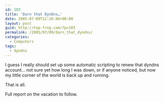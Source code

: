```yaml
---
id: 103
title: 'Darn that DynDns…'
date: 2005-07-09T12:26:00+00:00
layout: post
guid: http://top-frog.com/?p=103
permalink: /2005/07/09/darn_that_dyndns/
categories:
  - Computers
tags:
  - dyndns
---
```

I guess I really should set up some automatic scripting to renew that dyndns account… not sure yet how long I was down, or if anyone noticed, but now my little corner of the world is back up and running.

That is all.

Full report on the vacation to follow.
